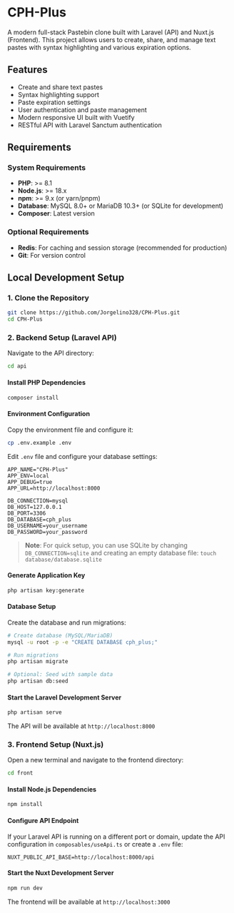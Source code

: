 # CPH-Plus

A modern full-stack Pastebin clone built with Laravel (API) and Nuxt.js (Frontend). This project allows users to create, share, and manage text pastes with syntax highlighting and various expiration options.

## Features

- Create and share text pastes
- Syntax highlighting support
- Paste expiration settings
- User authentication and paste management
- Modern responsive UI built with Vuetify
- RESTful API with Laravel Sanctum authentication

## Requirements

### System Requirements

- **PHP**: >= 8.1
- **Node.js**: >= 18.x
- **npm**: >= 9.x (or yarn/pnpm)
- **Database**: MySQL 8.0+ or MariaDB 10.3+ (or SQLite for development)
- **Composer**: Latest version

### Optional Requirements

- **Redis**: For caching and session storage (recommended for production)
- **Git**: For version control

## Local Development Setup

### 1. Clone the Repository

```bash
git clone https://github.com/Jorgelino328/CPH-Plus.git
cd CPH-Plus
```

### 2. Backend Setup (Laravel API)

Navigate to the API directory:

```bash
cd api
```

#### Install PHP Dependencies

```bash
composer install
```

#### Environment Configuration

Copy the environment file and configure it:

```bash
cp .env.example .env
```

Edit `.env` file and configure your database settings:

```env
APP_NAME="CPH-Plus"
APP_ENV=local
APP_DEBUG=true
APP_URL=http://localhost:8000

DB_CONNECTION=mysql
DB_HOST=127.0.0.1
DB_PORT=3306
DB_DATABASE=cph_plus
DB_USERNAME=your_username
DB_PASSWORD=your_password
```

> **Note**: For quick setup, you can use SQLite by changing `DB_CONNECTION=sqlite` and creating an empty database file: `touch database/database.sqlite`

#### Generate Application Key

```bash
php artisan key:generate
```

#### Database Setup

Create the database and run migrations:

```bash
# Create database (MySQL/MariaDB)
mysql -u root -p -e "CREATE DATABASE cph_plus;"

# Run migrations
php artisan migrate

# Optional: Seed with sample data
php artisan db:seed
```

#### Start the Laravel Development Server

```bash
php artisan serve
```

The API will be available at `http://localhost:8000`

### 3. Frontend Setup (Nuxt.js)

Open a new terminal and navigate to the frontend directory:

```bash
cd front
```

#### Install Node.js Dependencies

```bash
npm install
```

#### Configure API Endpoint

If your Laravel API is running on a different port or domain, update the API configuration in `composables/useApi.ts` or create a `.env` file:

```env
NUXT_PUBLIC_API_BASE=http://localhost:8000/api
```

#### Start the Nuxt Development Server

```bash
npm run dev
```

The frontend will be available at `http://localhost:3000`
